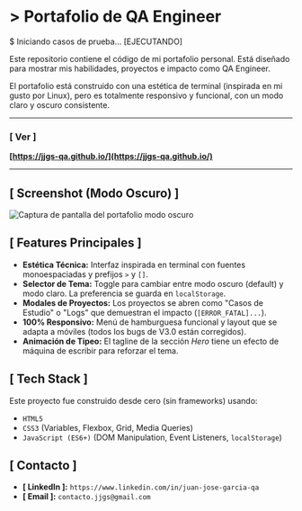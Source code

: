 # > Portafolio de QA Engineer

$ Iniciando casos de prueba... [EJECUTANDO]

Este repositorio contiene el código de mi portafolio personal. Está diseñado para mostrar mis habilidades, proyectos e impacto como QA Engineer.

El portafolio está construido con una estética de terminal (inspirada en mi gusto por Linux), pero es totalmente responsivo y funcional, con un modo claro y oscuro consistente.

---

### [ Ver ]

**[https://jjgs-qa.github.io/](https://jjgs-qa.github.io/)**

---

## [ Screenshot (Modo Oscuro) ]

![Captura de pantalla del portafolio modo oscuro](http://imgfz.com/i/tkCBUqA.png)

## [ Features Principales ]

* **Estética Técnica:** Interfaz inspirada en terminal con fuentes monoespaciadas y prefijos `>` y `[]`.
* **Selector de Tema:** Toggle para cambiar entre modo oscuro (default) y modo claro. La preferencia se guarda en `localStorage`.
* **Modales de Proyectos:** Los proyectos se abren como "Casos de Estudio" o "Logs" que demuestran el impacto (`[ERROR_FATAL]...`).
* **100% Responsivo:** Menú de hamburguesa funcional y layout que se adapta a móviles (todos los bugs de V3.0 están corregidos).
* **Animación de Tipeo:** El tagline de la sección *Hero* tiene un efecto de máquina de escribir para reforzar el tema.

## [ Tech Stack ]

Este proyecto fue construido desde cero (sin frameworks) usando:

* `HTML5`
* `CSS3` (Variables, Flexbox, Grid, Media Queries)
* `JavaScript (ES6+)` (DOM Manipulation, Event Listeners, `localStorage`)

## [ Contacto ]

* **[ LinkedIn ]:** `https://www.linkedin.com/in/juan-jose-garcia-qa`
* **[ Email ]:** `contacto.jjgs@gmail.com`
